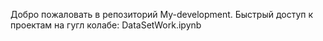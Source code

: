 Добро пожаловать в репозиторий My-development.
Быстрый доступ к проектам на гугл колабе: DataSetWork.ipynb

